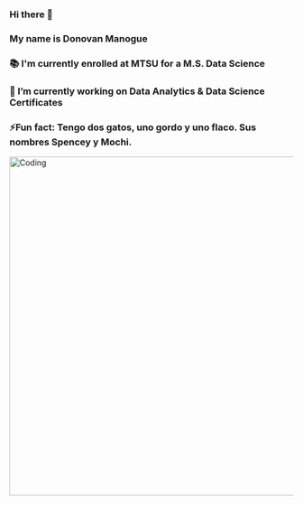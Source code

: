### Hi there 👋
### My name is Donovan Manogue
### :books: I'm currently enrolled at MTSU for a M.S. Data Science
### 🔭 I’m currently working on Data Analytics & Data Science Certificates 
### ⚡Fun fact: Tengo dos gatos, uno gordo y uno flaco. Sus nombres Spencey y Mochi.
<img align="left" alt="Coding" width="600" src="[https://64.media.tumblr.com/6d7def05f8c5bb43a641f279415706f4/tumblr_nx5p9fHeMR1rn5gv3o1_500.gif](https://media0.giphy.com/media/v1.Y2lkPTc5MGI3NjExbDRodTQ4eHpuc3d2ZW51azBuNm52eDhhYTFrOWVkY3N1amM0bzI2bSZlcD12MV9pbnRlcm5hbF9naWZfYnlfaWQmY3Q9Zw/ZcdJJvDqTgdGZK8Xd3/giphy.webp)">
<!--
**DonovanManogue/DonovanManogue** is a ✨ _special_ ✨ repository because its `README.md` (this file) appears on your GitHub profile.

Here are some ideas to get you started:

- 🔭 I’m currently working on ...
- 🌱 I’m currently learning ...
- 👯 I’m looking to collaborate on ...
- 🤔 I’m looking for help with ...
- 💬 Ask me about ...
- 📫 How to reach me: ...
- 😄 Pronouns: ...
- ⚡ Fun fact: ...
-->
